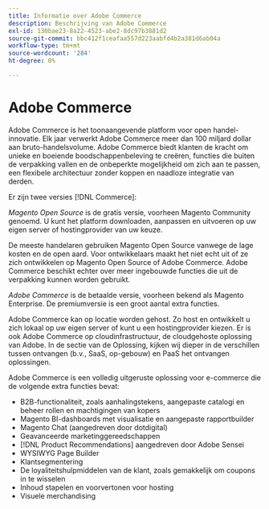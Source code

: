 ```yaml
---
title: Informatie over Adobe Commerce
description: Beschrijving van Adobe Commerce
exl-id: 130bae23-8a22-4523-abe2-8dc97b3881d2
source-git-commit: bbc412f1ceafaa557d223aabfd4b2a381d6ab04a
workflow-type: tm+mt
source-wordcount: '284'
ht-degree: 0%

---
```


# Adobe Commerce

Adobe Commerce is het toonaangevende platform voor open handel-innovatie. Elk jaar verwerkt Adobe Commerce meer dan 100 miljard dollar aan bruto-handelsvolume. Adobe Commerce biedt klanten de kracht om unieke en boeiende boodschappenbeleving te creëren, functies die buiten de verpakking vallen en de onbeperkte mogelijkheid om zich aan te passen, een flexibele architectuur zonder koppen en naadloze integratie van derden.

Er zijn twee versies [!DNL Commerce]:

_Magento Open Source_ is de gratis versie, voorheen Magento Community genoemd. U kunt het platform downloaden, aanpassen en uitvoeren op uw eigen server of hostingprovider van uw keuze.

De meeste handelaren gebruiken Magento Open Source vanwege de lage kosten en de open aard. Voor ontwikkelaars maakt het niet echt uit of ze zich ontwikkelen op Magento Open Source of Adobe Commerce. Adobe Commerce beschikt echter over meer ingebouwde functies die uit de verpakking kunnen worden gebruikt.

_Adobe Commerce_ is de betaalde versie, voorheen bekend als Magento Enterprise. De premiumversie is een groot aantal extra functies.

Adobe Commerce kan op locatie worden gehost. Zo host en ontwikkelt u zich lokaal op uw eigen server of kunt u een hostingprovider kiezen. Er is ook Adobe Commerce op cloudinfrastructuur, de cloudgehoste oplossing van Adobe. In de sectie van de Oplossing, kijken wij dieper in de verschillen tussen ontvangen (b.v., SaaS, op-gebouw) en PaaS het ontvangen oplossingen.

Adobe Commerce is een volledig uitgeruste oplossing voor e-commerce die de volgende extra functies bevat:

- B2B-functionaliteit, zoals aanhalingstekens, aangepaste catalogi en beheer rollen en machtigingen van kopers
- Magento BI-dashboards met visualisatie en aangepaste rapportbuilder
- Magento Chat (aangedreven door dotdigital)
- Geavanceerde marketinggereedschappen
- [!DNL Product Recommendations] aangedreven door Adobe Sensei
- WYSIWYG Page Builder
- Klantsegmentering
- De loyaliteitshulpmiddelen van de klant, zoals gemakkelijk om coupons in te wisselen
- Inhoud stapelen en voorvertonen voor hosting
- Visuele merchandising
